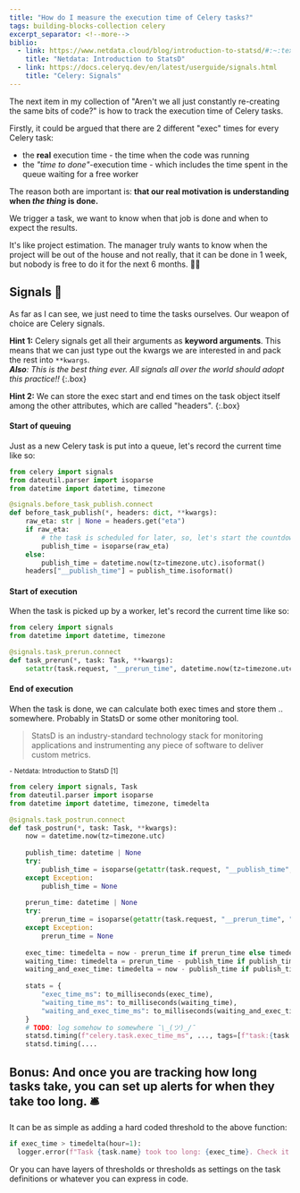 ```yaml
---
title: "How do I measure the execution time of Celery tasks?"
tags: building-blocks-collection celery
excerpt_separator: <!--more-->
biblio:
  - link: https://www.netdata.cloud/blog/introduction-to-statsd/#:~:text=StatsD%20is%20an%20industry%2Dstandard,to%20a%20central%20statsD%20server.
    title: "Netdata: Introduction to StatsD"
  - link: https://docs.celeryq.dev/en/latest/userguide/signals.html
    title: "Celery: Signals"
---
```


The next item in my collection of "Aren't we all just constantly re-creating the same bits of code?" 
is how to track the execution time of Celery tasks.

Firstly, it could be argued that there are 2 different "exec" times for every Celery task: 
- the **real** execution time - the time when the code was running
- the _"time to done"_-execution time - which includes the time spent in the queue waiting for a free worker

The reason both are important is: **that our real motivation is understanding when _the thing_ is done.** 

<!--more-->

We trigger a task, we want to know when that job is done and when to expect the results.

It's like project estimation. The manager truly wants to know when the project will be out of the house and not
really, that it can be done in 1 week, but nobody is free to do it for the next 6 months. 👷‍♀️

## Signals 🎺

As far as I can see, we just need to time the tasks ourselves. Our weapon of choice are Celery signals.

**Hint 1:** Celery signals get all their arguments as **keyword arguments**. This means that we can just type out the kwargs we are interested in and pack the rest into `**kwargs`.<br> _**Also**: This is the best thing ever. All signals all over the world should adopt this practice!!_
{:.box}

**Hint 2:** We can store the exec start and end times on the task object itself among the other attributes, which are called "headers".
{:.box}

#### Start of queuing

Just as a new Celery task is put into a queue, let's record the current time like so:

```python
from celery import signals
from dateutil.parser import isoparse
from datetime import datetime, timezone

@signals.before_task_publish.connect
def before_task_publish(*, headers: dict, **kwargs):
    raw_eta: str | None = headers.get("eta")
    if raw_eta:
        # the task is scheduled for later, so, let's start the countdown from then
        publish_time = isoparse(raw_eta) 
    else:
        publish_time = datetime.now(tz=timezone.utc).isoformat()
    headers["__publish_time"] = publish_time.isoformat()
```

#### Start of execution

When the task is picked up by a worker, let's record the current time like so:

```python
from celery import signals
from datetime import datetime, timezone

@signals.task_prerun.connect
def task_prerun(*, task: Task, **kwargs):
    setattr(task.request, "__prerun_time", datetime.now(tz=timezone.utc).isoformat())
```

#### End of execution

When the task is done, we can calculate both exec times and store them .. somewhere. Probably in StatsD or some other monitoring tool.

> StatsD is an industry-standard technology stack for monitoring applications and instrumenting any piece of software to deliver custom metrics.

<small>- Netdata: Introduction to StatsD [1]</small>


```python
from celery import signals, Task
from dateutil.parser import isoparse
from datetime import datetime, timezone, timedelta

@signals.task_postrun.connect
def task_postrun(*, task: Task, **kwargs):
    now = datetime.now(tz=timezone.utc)
    
    publish_time: datetime | None
    try:
        publish_time = isoparse(getattr(task.request, "__publish_time", ""))
    except Exception:
        publish_time = None
    
    prerun_time: datetime | None
    try:
        prerun_time = isoparse(getattr(task.request, "__prerun_time", ""))
    except Exception:
        prerun_time = None
    
    exec_time: timedelta = now - prerun_time if prerun_time else timedelta(0)
    waiting_time: timedelta = prerun_time - publish_time if publish_time and prerun_time else timedelta(0)
    waiting_and_exec_time: timedelta = now - publish_time if publish_time else timedelta(0)
        
    stats = {
        "exec_time_ms": to_milliseconds(exec_time),
        "waiting_time_ms": to_milliseconds(waiting_time),
        "waiting_and_exec_time_ms": to_milliseconds(waiting_and_exec_time),
    }
    # TODO: log somehow to somewhere ¯\_(ツ)_/¯ 
    statsd.timing(f"celery.task.exec_time_ms", ..., tags=[f"task:{task.name}"])
    statsd.timing(....
```

## Bonus: And once you are tracking how long tasks take, you can set up alerts for when they take too long. 🛎️

It can be as simple as adding a hard coded threshold to the above function:

```python
if exec_time > timedelta(hour=1):
  logger.error(f"Task {task.name} took too long: {exec_time}. Check it out!")
```

Or you can have layers of thresholds or thresholds as settings on the task definitions or whatever you can express in code.
